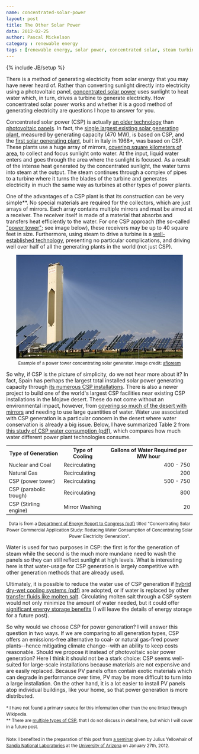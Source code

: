 ```yaml
---
name: concentrated-solar-power
layout: post
title: The Other Solar Power
data: 2012-02-25
author: Pascal Mickelson
category : renewable energy
tags : [renewable energy, solar power, concentrated solar, steam turbine, generation]
---
```

{% include JB/setup %}

There is a method of generating electricity from solar energy that you may have never heard of.  Rather than converting sunlight directly into electricity using a photovoltaic panel, [concentrated solar power][CSP] uses sunlight to heat water which, in turn, drives a turbine to generate electricity.  How concentrated solar power works and whether it is a good method of generating electricity are questions I hope to answer for you.

Concentrated solar power (CSP) is actually [an older technology][oldertechref] than [photovoltaic panels][PVsolar].  In fact, the [single largest existing solar generating plant][largestsolar], measured by generating capacity (470 MW), is based on CSP, and the [first solar generating plant][firstsolar], built in Italy in 1968\*, was based on CSP.  These plants use a huge array of mirrors, [covering square kilometers of area][howbig], to collect and focus sunlight onto water.  At the input, liquid water enters and goes through the area where the sunlight is focused.  As a result of the intense heat generated by the concentrated sunlight, the water turns into steam at the output.  The steam continues through a complex of pipes to a turbine where it turns the blades of the turbine and generates electricity in much the same way as turbines at other types of power plants.

One of the advantages of a CSP plant is that its construction can be very simple\*\*.  No special materials are required for the collectors, which are just arrays of mirrors.  Each array contains multiple mirrors and must be aimed at a receiver.  The receiver itself is made of a material that absorbs and transfers heat efficiently to the water.  For one CSP approach (the so-called ["power tower"][CSPtypes]; see image below), these receivers may be up to 40 square feet in size.  Furthermore, using steam to drive a turbine is a [well-established technology][steamturbinegeneration], presenting no particular complications, and driving well over half of all the generating plants in the world (not just CSP).

<div align="center">
<img src="/images/PS10_solar_power_tower.jpg" alt="Power tower"><br>
<small>Example of a power tower concentrating solar generator. Image credit: <a href="http://www.flickr.com/people/74424373@N00">afloresm</a></small>
</div>

So why, if CSP is the picture of simplicity, do we not hear more about it? In fact, Spain has perhaps the largest total installed solar power generating capacity through [its numerous CSP installations][SpainCSP].  There is also a newer project to build one of the world's largest CSP facilities near existing CSP installations in the Mojave desert.  These do not come without an environmental impact, however, from [covering so much of the desert with mirrors][latimesarticle] and needing to use large quantities of water.  Water use associated with CSP generation is a particular concern in the desert where water conservation is already a big issue.  Below, I have summarized Table 2 from [this study of CSP water consumption (pdf)][doeCSPstudy], which compares how much water different power plant technologies consume.

<div align="center">
<table width="100%" align="center" cellpadding="4">
<tr><th>Type of Generation</th><th>Type of Cooling</th><th>Gallons of Water Required per MW hour</th></tr>
<tr><td>Nuclear and Coal</td><td>Recirculating</td><td align="right">400 - 750</td></tr>
<tr><td>Natural Gas</td><td>Recirculating</td><td align="right">200</td></tr>
<tr><td>CSP (power tower)</td><td>Recirculating</td><td align="right">500 - 750</td></tr>
<tr><td>CSP (parabolic trough)</td><td>Recirculating</td><td align="right">800</td></tr>
<tr><td>CSP (Stirling engine)</td><td>Mirror Washing</td><td align="right">20</td></tr>
</table>
<small>Data is from a <a href="http://www1.eere.energy.gov/solar/pdfs/csp_water_study.pdf">Department of Energy Report to Congress (pdf)</a> titled "Concentrating Solar Power Commercial Application Study: Reducing Water Consumption of Concentrating Solar Power Electricity Generation".</small>
<br>
</div>

Water is used for two purposes in CSP:  the first is for the generation of steam while the second is the much more mundane need to wash the panels so they can still reflect sunlight at high levels. What is interesting here is that water-usage for CSP generation is largely competitive with other generation methods that are already used.

Ultimately, it is possible to reduce the water use of CSP generation if [hybrid dry-wet cooling systems (pdf)][hybridcooling] are adopted, or if water is replaced by other [transfer fluids like molten salt][moltensalt]. Circulating molten salt through a CSP system would not only minimize the amount of water needed, but it could offer [significant energy storage benefits][moltensaltstorage] (I will leave the details of energy storage for a future post).

So why would we choose CSP for power generation?  I will answer this question in two ways.  If we are comparing to all generation types, CSP offers an emissions-free alternative to coal- or natural gas-fired power plants--hence mitigating climate change--with an ability to keep costs reasonable.  Should we propose it instead of photovoltaic solar power generation? Here I think it should not be a stark choice: CSP seems well-suited for large-scale installations because materials are not expensive and are easily replaced.  Because PV panels often contain exotic materials which can degrade in performance over time, PV may be more difficult to turn into a large installation.  On the other hand, it is a lot easier to install PV panels atop individual buildings, like your home, so that power generation is more distributed.

[CSP]: http://www.nrel.gov/learning/re_csp.html
[oldertechref]: http://en.wikipedia.org/wiki/Concentrated_solar_power
[PVsolar]: http://science.nasa.gov/science-news/science-at-nasa/2002/solarcells/
[largestsolar]: http://www.nrel.gov/csp/solarpaces/project_detail.cfm/projectID=43
[largestCSP]: http://www.nrel.gov/csp/solarpaces/operational.cfm
[firstsolar]: http://en.wikipedia.org/wiki/Concentrating_solar_power
[howbig]: http://www.nrel.gov/csp/troughnet/power_plant_data.html
[CSPtypes]: http://www.nrel.gov/learning/re_csp.html
[steamturbinegeneration]: http://www.mpoweruk.com/steam_turbines.htm
[SpainCSP]: http://www.nrel.gov/csp/solarpaces/by_country_detail.cfm/country=ES
[latimesarticle]: http://articles.latimes.com/2012/feb/05/local/la-me-solar-desert-20120205
[doeCSPstudy]: http://www1.eere.energy.gov/solar/pdfs/csp_water_study.pdf
[hybridcooling]: http://www.nrel.gov/csp/troughnet/pdfs/40026.pdf
[moltensalt]: http://www.nrel.gov/csp/troughnet/thermal_energy_storage.html#heat
[moltensaltstorage]: http://www.nrel.gov/csp/troughnet/thermal_energy_storage.html#systems


<small>* I have not found a primary source for this information other than the one linked through Wikipedia.<br>
** There are <a href="http://www.nrel.gov/learning/re_csp.html">multiple types of CSP</a>, that I do not discuss in detail here, but which I will cover in a future post.<br><br>
Note: I benefited in the preparation of this post from <a href="http://www2.engr.arizona.edu/calendar/event_view.php?eid=415&instance=2012-1-27">a seminar</a> given by Julius Yellowhair of <a href="http://sandia.gov/">Sandia National Laboratories</a> at the <a href="http://www.arizona.edu/">University of Arizona</a> on January 27th, 2012.
</small>